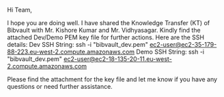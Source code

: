 Hi Team,

I hope you are doing well.
I have shared the Knowledge Transfer (KT) of Bibvault with Mr. Kishore Kumar and Mr. Vidhyasagar. Kindly find  the attached Dev/Demo PEM key file for further actions.
Here are the SSH details:
Dev SSH String: ssh -i "bibvault_dev.pem" ec2-user@ec2-35-179-88-223.eu-west-2.compute.amazonaws.com
Demo SSH String: ssh -i "bibvault_dev.pem" ec2-user@ec2-18-135-20-11.eu-west-2.compute.amazonaws.com

Please find the attachment for the key file and let me know if you have any questions or need further assistance.